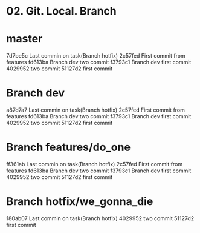 # 02. Git. Local. Branch

# master
7d7be5c Last commin on task(Branch hotfix)
2c57fed First commit from features
fd613ba Branch dev two commit
f3793c1 Branch dev first commit
4029952 two commit
51127d2 first commit
# Branch dev
a87d7a7 Last commin on task(Branch hotfix)
2c57fed First commit from features
fd613ba Branch dev two commit
f3793c1 Branch dev first commit
4029952 two commit
51127d2 first commit
# Branch features/do_one
ff361ab Last commin on task(Branch hotfix)
2c57fed First commit from features
fd613ba Branch dev two commit
f3793c1 Branch dev first commit
4029952 two commit
51127d2 first commit
# Branch hotfix/we_gonna_die
180ab07 Last commin on task(Branch hotfix)
4029952 two commit
51127d2 first commit
